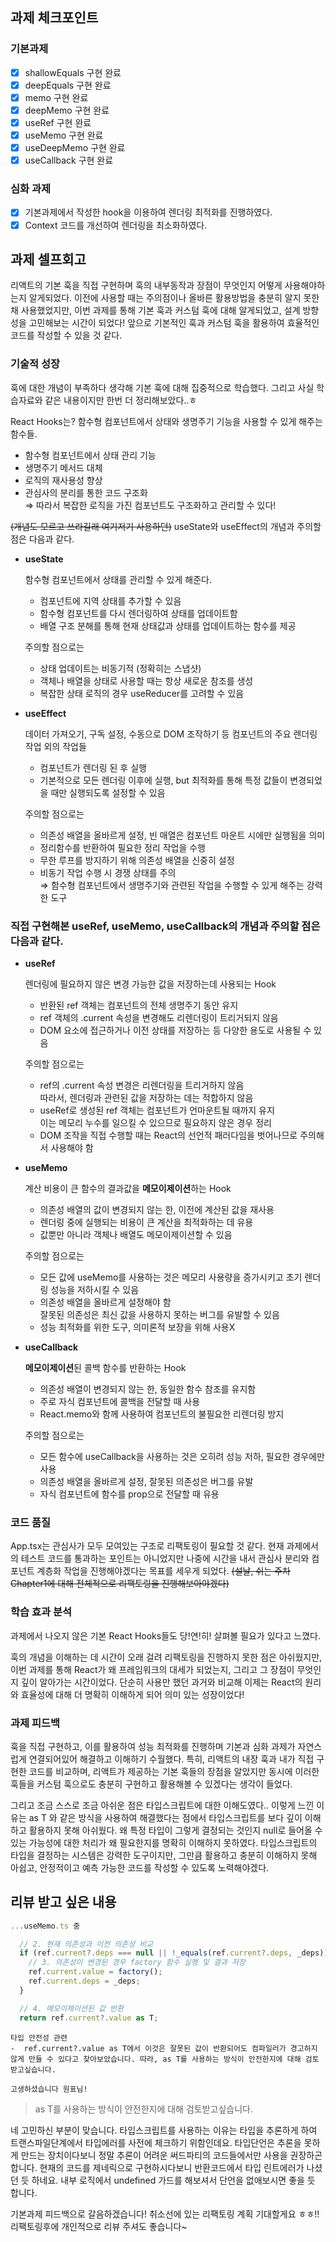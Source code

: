 ## 과제 체크포인트

### 기본과제

- [x] shallowEquals 구현 완료
- [x] deepEquals 구현 완료
- [x] memo 구현 완료
- [x] deepMemo 구현 완료
- [x] useRef 구현 완료
- [x] useMemo 구현 완료
- [x] useDeepMemo 구현 완료
- [x] useCallback 구현 완료

### 심화 과제

- [x] 기본과제에서 작성한 hook을 이용하여 렌더링 최적화를 진행하였다.
- [x] Context 코드를 개선하여 렌더링을 최소화하였다.

## 과제 셀프회고

<!-- 과제에 대한 회고를 작성해주세요 -->

리액트의 기본 훅을 직접 구현하며 훅의 내부동작과 장점이 무엇인지 어떻게 사용해야하는지 알게되었다. 이전에 사용할 때는 주의점이나 올바른 활용방법을 충분히 알지 못한 채 사용했었지만, 이번 과제를 통해 기본 훅과 커스텀 훅에 대해 알게되었고, 설계 방향성을 고민해보는 시간이 되었다! 앞으로 기본적인 훅과 커스텀 훅을 활용하여 효율적인 코드를 작성할 수 있을 것 같다.

### 기술적 성장

<!-- 예시
- 새로 학습한 개념
- 기존 지식의 재발견/심화
- 구현 과정에서의 기술적 도전과 해결
-->

훅에 대한 개념이 부족하다 생각해 기본 훅에 대해 집중적으로 학습했다. 그리고 사실 학습자료와 같은 내용이지만 한번 더 정리해보았다..ㅎ

React Hooks는?
함수형 컴포넌트에서 상태와 생명주기 기능을 사용할 수 있게 해주는 함수들.

- 함수형 컴포넌트에서 상태 관리 기능
- 생명주기 메서드 대체
- 로직의 재사용성 향상
- 관심사의 분리를 통한 코드 구조화 <br/>
  ⇒ 따라서 복잡한 로직을 가진 컴포넌트도 구조화하고 관리할 수 있다!

~~(개념도 모르고 쓰라길래 여기저기 사용하던)~~ useState와 useEffect의 개념과 주의할 점은 다음과 같다.

- **useState**

  함수형 컴포넌트에서 상태를 관리할 수 있게 해준다.

  - 컴포넌트에 지역 상태를 추가할 수 있음
  - 함수형 컴포넌트를 다시 렌더링하여 상태를 업데이트함
  - 배열 구조 분해를 통해 현재 상태값과 상태를 업데이트하는 함수를 제공

  주의할 점으로는

  - 상태 업데이트는 비동기적 (정확히는 스냅샷)
  - 객체나 배열을 상태로 사용할 때는 항상 새로운 참조를 생성
  - 복잡한 상태 로직의 경우 useReducer를 고려할 수 있음

- **useEffect**

  데이터 가져오기, 구독 설정, 수동으로 DOM 조작하기 등 컴포넌트의 주요 렌더링 작업 외의 작업들

  - 컴포넌트가 렌더링 된 후 실행
  - 기본적으로 모든 렌더링 이후에 실행, but 최적화를 통해 특정 값들이 변경되었을 때만 실행되도록 설정할 수 있음

  주의할 점으로는

  - 의존성 배열을 올바르게 설정, 빈 매열은 컴포넌트 마운트 시에만 실행됨을 의미
  - 정리함수를 반환하여 필요한 정리 작업을 수행
  - 무한 루프를 방지하기 위해 의존성 배열을 신중히 설정
  - 비동기 작업 수행 시 경쟁 상태를 주의
    <br/>
    ⇒ 함수형 컴포넌트에서 생명주기와 관련된 작업을 수행할 수 있게 해주는 강력한 도구

<h3>직접 구현해본 useRef, useMemo, useCallback의 개념과 주의할 점은 다음과 같다.</h3>

- **useRef**

  렌더링에 필요하지 않은 변경 가능한 값을 저장하는데 사용되는 Hook

  - 반환된 ref 객체는 컴포넌트의 전체 생명주기 동안 유지
  - ref 객체의 .current 속성을 변경해도 리렌더링이 트리거되지 않음
  - DOM 요소에 접근하거나 이전 상태를 저장하는 등 다양한 용도로 사용될 수 있음

  주의할 점으로는

  - ref의 .current 속성 변경은 리렌더링을 트리거하지 않음
    <br/>따라서, 렌더링과 관련된 값을 저장하는 데는 적합하지 않음
  - useRef로 생성된 ref 객체는 컴포넌트가 언마운트될 때까지 유지
    <br/>이는 메모리 누수를 일으킬 수 있으므로 필요하지 않은 경우 정리
  - DOM 조작을 직접 수행할 때는 React의 선언적 패러다임을 벗어나므로 주의해서 사용해야 함

- **useMemo**

  계산 비용이 큰 함수의 결과값을 **메모이제이션**하는 Hook

  - 의존성 배열의 값이 변경되지 않는 한, 이전에 계산된 값을 재사용
  - 렌더링 중에 실행되는 비용이 큰 계산을 최적화하는 데 유용
  - 값뿐만 아니라 객체나 배열도 메모이제이션할 수 있음

  주의할 점으로는

  - 모든 값에 useMemo를 사용하는 것은 메모리 사용량을 증가시키고 초기 렌더링 성능을 저하시킬 수 있음
  - 의존성 배열을 올바르게 설정해야 함<br/>
    잘못된 의존성은 최신 값을 사용하지 못하는 버그를 유발할 수 있음
  - 성능 최적화를 위한 도구, 의미론적 보장을 위해 사용X

- **useCallback**

  **메모이제이션**된 콜백 함수를 반환하는 Hook

  - 의존성 배열이 변경되지 않는 한, 동일한 함수 참조를 유지함
  - 주로 자식 컴포넌트에 콜백을 전달할 때 사용
  - React.memo와 함께 사용하여 컴포넌트의 불필요한 리렌더링 방지

  주의할 점으로는

  - 모든 함수에 useCallback을 사용하는 것은 오히려 성능 저하, 필요한 경우에만 사용
  - 의존성 배열을 올바르게 설정, 잘못된 의존성은 버그를 유발
  - 자식 컴포넌트에 함수를 prop으로 전달할 때 유용

### 코드 품질

<!-- 예시
- 특히 만족스러운 구현
- 리팩토링이 필요한 부분
- 코드 설계 관련 고민과 결정
-->

App.tsx는 관심사가 모두 모여있는 구조로 리팩토링이 필요할 것 같다. 현재 과제에서의 테스트 코드를 통과하는 포인트는 아니었지만 나중에 시간을 내서 관심사 분리와 컴포넌트 계층화 작업을 진행해야겠다는 목표를 세우게 되었다. ~~(설날, 쉬는 주차 Chapter1에 대해 전체적으로 리팩토링을 진행해보아야겠다)~~

### 학습 효과 분석

<!-- 예시
- 가장 큰 배움이 있었던 부분
- 추가 학습이 필요한 영역
- 실무 적용 가능성
-->

과제에서 나오지 않은 기본 React Hooks들도 당!연!히! 살펴볼 필요가 있다고 느꼈다.

훅의 개념을 이해하는 데 시간이 오래 걸려 리팩토링을 진행하지 못한 점은 아쉬웠지만, 이번 과제를 통해 React가 왜 프레임워크의 대세가 되었는지, 그리고 그 장점이 무엇인지 깊이 알아가는 시간이었다. 단순히 사용만 했던 과거와 비교해 이제는 React의 원리와 효율성에 대해 더 명확히 이해하게 되어 의미 있는 성장이었다!

### 과제 피드백

<!-- 예시
- 과제에서 모호하거나 애매했던 부분
- 과제에서 좋았던 부분
-->

훅을 직접 구현하고, 이를 활용하여 성능 최적화를 진행하며 기본과 심화 과제가 자연스럽게 연결되어있어 해결하고 이해하기 수월했다. 특히, 리액트의 내장 훅과 내가 직접 구현한 코드를 비교하며, 리액트가 제공하는 기본 훅들의 장점을 알았지만 동시에 이러한 훅들을 커스텀 훅으로도 충분히 구현하고 활용해볼 수 있겠다는 생각이 들었다.

그리고 조금 스스로 조금 아쉬운 점은 타입스크립트에 대한 이해도였다.. 이렇게 느낀 이유는 as T 와 같은 방식을 사용하여 해결했다는 점에서 타입스크립트를 보다 깊이 이해하고 활용하지 못해 아쉬웠다. 왜 특정 타입이 그렇게 결정되는 것인지 null로 들어올 수 있는 가능성에 대한 처리가 왜 필요한지를 명확히 이해하지 못하였다. 타입스크립트의 타입을 결정하는 시스템은 강력한 도구이지만, 그만큼 활용하고 충분히 이해하지 못해 아쉽고, 안정적이고 예측 가능한 코드를 작성할 수 있도록 노력해야겠다.

## 리뷰 받고 싶은 내용

<!--
피드백 받고 싶은 내용을 구체적으로 남겨주세요
모호한 요청은 피드백을 남기기 어렵습니다.

참고링크: https://chatgpt.com/share/675b6129-515c-8001-ba72-39d0fa4c7b62

모호한 요청의 예시)
- 코드 스타일에 대한 피드백 부탁드립니다.
- 코드 구조에 대한 피드백 부탁드립니다.
- 개념적인 오류에 대한 피드백 부탁드립니다.
- 추가 구현이 필요한 부분에 대한 피드백 부탁드립니다.

구체적인 요청의 예시)
- 현재 함수와 변수명을 보면 직관성이 떨어지는 것 같습니다. 함수와 변수를 더 명확하게 이름 지을 수 있는 방법에 대해 조언해주실 수 있나요?
- 현재 파일 단위로 코드가 분리되어 있지만, 모듈화나 계층화가 부족한 것 같습니다. 어떤 기준으로 클래스를 분리하거나 모듈화를 진행하면 유지보수에 도움이 될까요?
- MVC 패턴을 따르려고 했는데, 제가 구현한 구조가 MVC 원칙에 맞게 잘 구성되었는지 검토해주시고, 보완할 부분을 제안해주실 수 있을까요?
- 컴포넌트 간의 의존성이 높아져서 테스트하기 어려운 상황입니다. 의존성을 낮추고 테스트 가능성을 높이는 구조 개선 방안이 있을까요?
-->

```typescript
...useMemo.ts 중

  // 2. 현재 의존성과 이전 의존성 비교
  if (ref.current?.deps === null || !_equals(ref.current?.deps, _deps)) {
    // 3. 의존성이 변경된 경우 factory 함수 실행 및 결과 저장
    ref.current.value = factory();
    ref.current.deps = _deps;
  }

  // 4. 메모이제이션된 값 반환
  return ref.current?.value as T;

```

    타입 안전성 관련
    -  ref.current?.value as T에서 이것은 잘못된 값이 반환되어도 컴파일러가 경고하지 않게 만들 수 있다고 찾아보았습니다. 따라, as T를 사용하는 방식이 안전한지에 대해 검토받고싶습니다.

    고생하셨습니다 원표님!

> as T를 사용하는 방식이 안전한지에 대해 검토받고싶습니다.

네 고민하신 부분이 맞습니다. 타입스크립트를 사용하는 이유는 타입을 추론하게 하여 트랜스파일단계에서 타입에러를 사전에 체크하기 위함인데요. 타입단언은 추론을 못하게 만드는 장치이다보니 정말 추론이 어려운 써드파티의 코드들에서만 사용을 권장하곤합니다. 
현재의 코드를 제네릭으로 구현하시다보니 반환코드에서 타입 린트에러가 나셨던 듯 하네요. 내부 로직에서 undefined 가드를 해보셔서 단언을 없애보시면 좋을 듯 합니다.

기본과제 피드백으로 갈음하겠습니다!
취소선에 있는 리팩토링 계획 기대할게요 ㅎㅎ!! 리팩토링후에 개인적으로 리뷰 주셔도 좋습니다~
